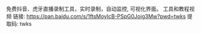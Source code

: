 免费抖音、虎牙直播录制工具，实时录制，自动监控, 可视化界面。
工具和教程视频
链接: https://pan.baidu.com/s/1ftsMoyIcB-PSpG0Joig3Mw?pwd=twks 提取码: twks 